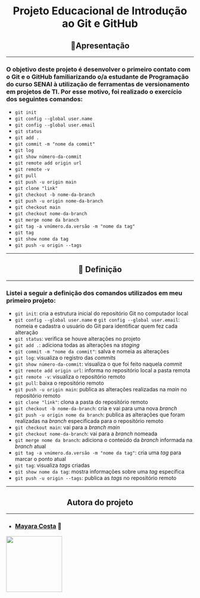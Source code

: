 # <center>Projeto Educacional de Introdução ao Git e GitHub<center>
## <center>📌Apresentação <center>
___
### O objetivo deste projeto é desenvolver o primeiro contato com o Git e o GitHub familiarizando o/a estudante de Programação do curso **SENAI** à utilização de ferramentas de versionamento em projetos de TI. Por esse motivo, foi realizado o exercício dos seguintes comandos:

- `git init`
- `git config --global user.name`
- `git config --global user.email`
- `git status`
- `git add .`
- `git commit -m "nome da commit"`
- `git log`
- `git show número-da-commit`
- `git remote add origin url`
- `git remote -v`
- `git pull`
- `git push -u origin main`
- `git clone "link"`
- `git checkout -b nome-da-branch`
- `git push -u origin nome-da-branch`
- `git checkout main`
- `git checkout nome-da-branch`
- `git merge nome da branch`
- `git tag -a vnúmero.da.versão -m "nome da tag"`
- `git tag`
- `git show nome da tag`
- `git push -u origin --tags`

___
## <center>📓 Definição <center>
___
### Listei a seguir a definição dos comandos utilizados em meu primeiro projeto: 

- `git init`: cria a estrutura inicial do repositório Git no computador local
- `git config --global user.name` e `git config --global user.email`: nomeia e cadastra o usuário do Git para identificar quem fez cada alteração
- `git status`: verifica se houve alterações no projeto
- `git add .`: adiciona todas as alterações na *staging*
- `git commit -m "nome da commit"`: salva e nomeia as alterações 
- `git log`: visualiza o registro das *commits* 
- `git show número-da-commit`: visualiza o que foi feito naquela *commit* 
- `git remote add origin url`: informa no repositório local a pasta remota
- `git remote -v`: visualiza o repositório remoto
- `git pull`: baixa o repositório remoto 
- `git push -u origin main`: publica as alterações realizadas na *main* no repositório remoto
- `git clone "link"`: clona a pasta do repositório remoto
- `git checkout -b nome-da-branch`: cria e vai para uma nova *branch*
- `git push -u origin nome da branch`: publica as alterações que foram realizadas na *branch* especificada para o repositório remoto
- `git checkout main`: vai para a *branch main*
- `git checkout nome-da-branch`: vai para a *branch* nomeada
- `git merge nome da branch`: adiciona o conteúdo da *branch* informada na *branch* atual
- `git tag -a vnúmero.da.versão -m "nome da tag"`: cria uma *tag* para marcar o ponto atual
- `git tag`: visualiza *tags* criadas
- `git show nome da tag`: mostra informações sobre uma *tag* específica
- `git push -u origin --tags`: publica as *tags* no repositório remoto 

___
## <center>Autora do projeto<center>
___
- ### [Mayara Costa](https://github.com/c-myr) 🖖
<img src="https://lh3.googleusercontent.com/neAHFC66bbQIh7GaHKUmM_9hxvsd-43WcC2Or_hle9vVyWRQVwUyaQ3_5ahKaqC7dIyXXNsu2TGlyfsIFN_4BQM5Y8r0NAPA8XEa_5r0pKmxpZ7easI9tsz-QVxKZJ6WoB2GIKKXrtKp2JOT-VhVLWTZCpUf-3lI8zlhvn5YKMh9BFOtzOMBWIV3m1mEne337A_XpAAVxWGOTHLsq0UCCFWdQjmExhT3K5susBjmS2-Lsgn-XXz-1L6ROq7y6eJAmEtGR4dbqfyrEthwlCyy8KRqz2L19-ExuM83vq3yqydoaerOFYJZf4ohwJvoMu6kFEHGsjkABNEjZgKGWtTYxsMOnIl-3EBPkPFizt3vCwskiLTD3sB9Q1be8LH_WWglEnkOcWeA0gP8A24FDrI2t18Z8roYdnbTrkXyXosA_DVqe41o6Tk3wl6img1B8yUyMVJ44FlfkN6hof_3gY0AVbdgFp3Ag_0qYeBGrr4Yb4qA1YfxN0TUJ4nCu8JkLoe0lKIVb84hUId-2hCDK6e1ZbtZnt9CjQ82feNXo6yGrNHTxeMf44J030su2RX83CXVifhIyMmZLNKzhRqR6B4RRzvnYaXJSl_U_EDIKlodeCf8nXY3y5OtNgjplMXGBc3Ttb0VTU2h1-IO0Uj6M3YYDQL4VmschnSsUhPFvHTwk2109RO9n6QhGqkpUAjhD2DsuP6aYRhjfWLpl2HZVCaisvvi8edFHYnvOXCSc4ZO0Ub1P3VrrpH6JyXa2Q=s512-no?authuser=0" width= "150" height="150" > 


